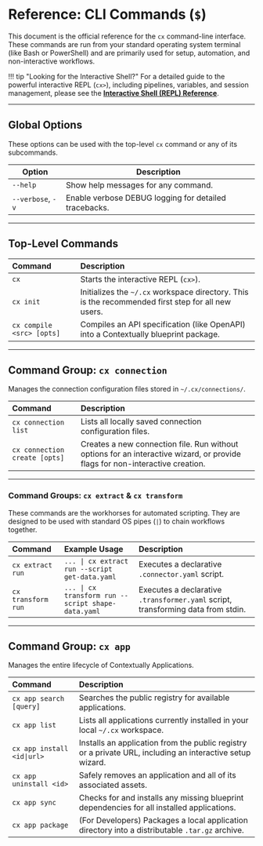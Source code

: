 # Reference: CLI Commands (`$`)

This document is the official reference for the `cx` command-line interface. These commands are run from your standard operating system terminal (like Bash or PowerShell) and are primarily used for setup, automation, and non-interactive workflows.

!!! tip "Looking for the Interactive Shell?"
For a detailed guide to the powerful interactive REPL (`cx>`), including pipelines, variables, and session management, please see the [**Interactive Shell (REPL) Reference**](repl.md).

---

## Global Options

These options can be used with the top-level `cx` command or any of its subcommands.

| Option            | Description                                           |
| ----------------- | ----------------------------------------------------- |
| `--help`          | Show help messages for any command.                   |
| `--verbose`, `-v` | Enable verbose DEBUG logging for detailed tracebacks. |

---

## Top-Level Commands

| Command                   | Description                                                                                        |
| :------------------------ | :------------------------------------------------------------------------------------------------- |
| `cx`                      | Starts the interactive REPL (`cx>`).                                                               |
| `cx init`                 | Initializes the `~/.cx` workspace directory. This is the recommended first step for all new users. |
| `cx compile <src> [opts]` | Compiles an API specification (like OpenAPI) into a Contextually blueprint package.                |

---

## Command Group: `cx connection`

Manages the connection configuration files stored in `~/.cx/connections/`.

| Command                       | Description                                                                                                                  |
| :---------------------------- | :--------------------------------------------------------------------------------------------------------------------------- |
| `cx connection list`          | Lists all locally saved connection configuration files.                                                                      |
| `cx connection create [opts]` | Creates a new connection file. Run without options for an interactive wizard, or provide flags for non-interactive creation. |

---

### Command Groups: `cx extract` & `cx transform`

These commands are the workhorses for automated scripting. They are designed to be used with standard OS pipes (`|`) to chain workflows together.

| Command            | Example Usage                                      | Description                                                                      |
| :----------------- | :------------------------------------------------- | :------------------------------------------------------------------------------- |
| `cx extract run`   | `... \| cx extract run --script get-data.yaml`     | Executes a declarative `.connector.yaml` script.                                 |
| `cx transform run` | `... \| cx transform run --script shape-data.yaml` | Executes a declarative `.transformer.yaml` script, transforming data from stdin. |

---

## Command Group: `cx app`

Manages the entire lifecycle of Contextually Applications.

| Command                    | Description                                                                                               |
| :------------------------- | :-------------------------------------------------------------------------------------------------------- |
| `cx app search [query]`    | Searches the public registry for available applications.                                                  |
| `cx app list`              | Lists all applications currently installed in your local `~/.cx` workspace.                               |
| `cx app install <id\|url>` | Installs an application from the public registry or a private URL, including an interactive setup wizard. |
| `cx app uninstall <id>`    | Safely removes an application and all of its associated assets.                                           |
| `cx app sync`              | Checks for and installs any missing blueprint dependencies for all installed applications.                |
| `cx app package`           | (For Developers) Packages a local application directory into a distributable `.tar.gz` archive.           |
